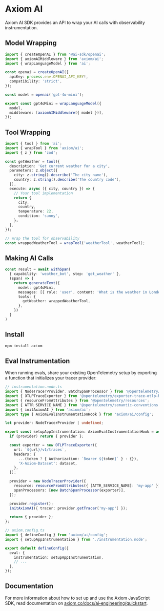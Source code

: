 # Axiom AI

Axiom AI SDK provides an API to wrap your AI calls with observability instrumentation.

## Model Wrapping

```ts
import { createOpenAI } from '@ai-sdk/openai';
import { axiomAIMiddleware } from 'axiom/ai';
import { wrapLanguageModel } from 'ai';

const openai = createOpenAI({
  apiKey: process.env.OPENAI_API_KEY!,
  compatibility: 'strict',
});

const model = openai('gpt-4o-mini');

export const gpt4oMini = wrapLanguageModel({
  model,
  middleware: [axiomAIMiddleware({ model })],
});
```

## Tool Wrapping

```ts
import { tool } from 'ai';
import { wrapTool } from 'axiom/ai';
import { z } from 'zod';

const getWeather = tool({
  description: 'Get current weather for a city',
  parameters: z.object({
    city: z.string().describe('The city name'),
    country: z.string().describe('The country code'),
  }),
  execute: async ({ city, country }) => {
    // Your tool implementation
    return {
      city,
      country,
      temperature: 22,
      condition: 'sunny',
    };
  },
});

// Wrap the tool for observability
const wrappedWeatherTool = wrapTool('weatherTool', weatherTool);
```

## Making AI Calls
```ts
const result = await withSpan(
  { capability: 'weather_bot', step: 'get_weather' },
  (span) => {
    return generateText({
      model: gpt4oMini,
      messages: [{ role: 'user', content: 'What is the weather in London?' }],
      tools: {
        getWeather: wrappedWeatherTool,
      },
    })
  }
)
```

## Install

```bash
npm install axiom
```

## Eval Instrumentation

When running evals, share your existing OpenTelemetry setup by exporting a function that initializes your tracer provider:

```ts
// instrumentation.node.ts
import { NodeTracerProvider, BatchSpanProcessor } from '@opentelemetry/sdk-trace-node';
import { OTLPTraceExporter } from '@opentelemetry/exporter-trace-otlp-http';
import { resourceFromAttributes } from '@opentelemetry/resources';
import { ATTR_SERVICE_NAME } from '@opentelemetry/semantic-conventions';
import { initAxiomAI } from 'axiom/ai';
import type { AxiomEvalInstrumentationHook } from 'axiom/ai/config';

let provider: NodeTracerProvider | undefined;

export const setupAppInstrumentation: AxiomEvalInstrumentationHook = async ({ dataset, token, url }) => {
  if (provider) return { provider };

  const exporter = new OTLPTraceExporter({
    url: `${url}/v1/traces`,
    headers: {
      ...(token ? { Authorization: `Bearer ${token}` } : {}),
      'X-Axiom-Dataset': dataset,
    },
  });

  provider = new NodeTracerProvider({
    resource: resourceFromAttributes({ [ATTR_SERVICE_NAME]: 'my-app' }),
    spanProcessors: [new BatchSpanProcessor(exporter)],
  });

  provider.register();
  initAxiomAI({ tracer: provider.getTracer('my-app') });

  return { provider };
};
```

```ts
// axiom.config.ts
import { defineConfig } from 'axiom/ai/config';
import { setupAppInstrumentation } from './instrumentation.node';

export default defineConfig({
  eval: {
    instrumentation: setupAppInstrumentation,
    // ...
  },
});
```

## Documentation

For more information about how to set up and use the Axiom JavaScript SDK, read documentation on [axiom.co/docs/ai-engineering/quickstart](https://axiom.co/docs/ai-engineering/quickstart).
